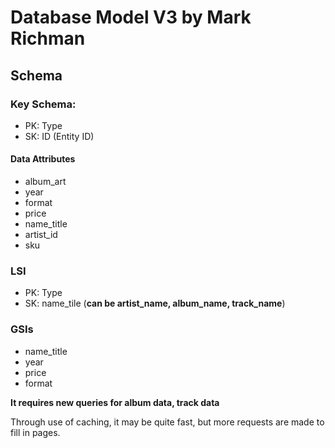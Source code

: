 # Database Model V3 by Mark Richman

## Schema

### Key Schema:

* PK: Type
* SK: ID (Entity ID)
  
#### Data Attributes

* album_art
* year
* format
* price
* name_title
* artist_id
* sku

### LSI

* PK: Type
* SK: name_tile (**can be artist_name, album_name, track_name**)

### GSIs

* name_title
* year
* price
* format

**It requires new queries for album data, track data**

Through use of caching, it may be quite fast, but more requests are made to fill in pages.